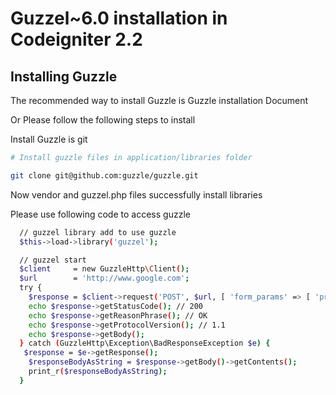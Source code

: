 Guzzel~6.0  installation in Codeigniter 2.2
============================================


## Installing Guzzle

The recommended way to install Guzzle is Guzzle installation Document


Or Please follow the following steps to install

Install Guzzle is git

```bash
# Install guzzle files in application/libraries folder

git clone git@github.com:guzzle/guzzle.git

```
Now vendor and guzzel.php files successfully install libraries


Please use following code to access guzzle 

```bash
  // guzzel library add to use guzzle
  $this->load->library('guzzel');

  // guzzel start
  $client     = new GuzzleHttp\Client();
  $url        = 'http://www.google.com';
  try {
    $response = $client->request('POST', $url, [ 'form_params' => [ 'processId' => '2' ] ]);
    echo $response->getStatusCode(); // 200
    echo $response->getReasonPhrase(); // OK
    echo $response->getProtocolVersion(); // 1.1
    echo $response->getBody();
  } catch (GuzzleHttp\Exception\BadResponseException $e) {
   $response = $e->getResponse();
    $responseBodyAsString = $response->getBody()->getContents();
    print_r($responseBodyAsString);
  }
```